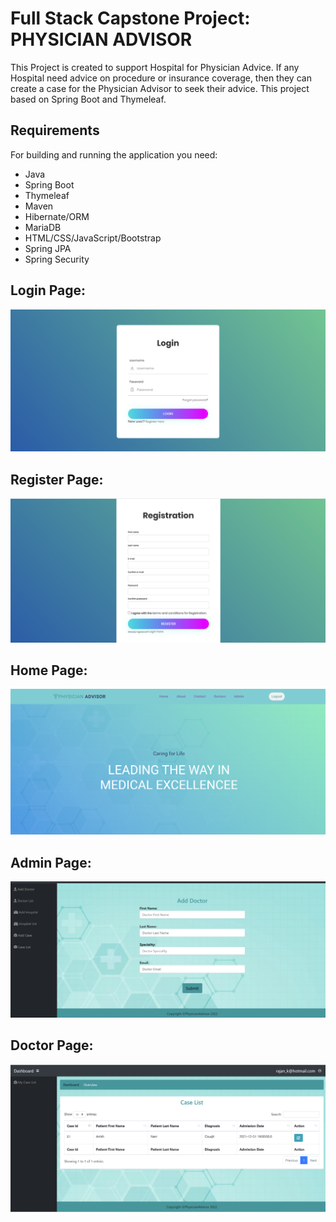 # Full Stack Capstone Project: PHYSICIAN ADVISOR

This Project is created to support Hospital for Physician Advice. If any Hospital need advice on procedure or insurance coverage, then they can create a case for the Physician Advisor to seek their advice. This project based on Spring Boot and Thymeleaf.

## Requirements

For building and running the application you need:
- Java
- Spring Boot
- Thymeleaf
- Maven
- Hibernate/ORM
- MariaDB
- HTML/CSS/JavaScript/Bootstrap
- Spring JPA
- Spring Security

## Login Page:
<img src="./com.perscholas.poonam.physicianadvisor/img/login page.png" >

## Register Page:
<img src="./com.perscholas.poonam.physicianadvisor/img/registration page.png" >

## Home Page:
<img src="./com.perscholas.poonam.physicianadvisor/img/home page.png" >

## Admin Page:
<img src="./com.perscholas.poonam.physicianadvisor/img/Admin page.png" >

## Doctor Page:
<img src="./com.perscholas.poonam.physicianadvisor/img/Doctor page.png" >












